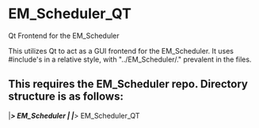 # EM_Scheduler_QT
Qt Frontend for the EM_Scheduler

This utilizes Qt to act as a GUI frontend for the EM_Scheduler. It uses #include's in a relative style, with "../EM_Scheduler/."
prevalent in the files.

This requires the EM_Scheduler repo. Directory structure is as follows:
-
|_____> EM_Scheduler
|
|_____> EM_Scheduler_QT
